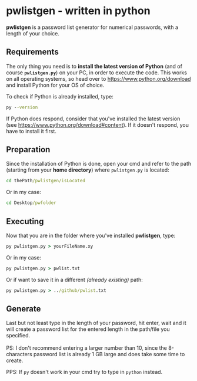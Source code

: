 # pwlistgen - written in python
**pwlistgen** is a password list generator for numerical passwords, with a length of your choice.
## Requirements
The only thing you need is to **install the latest version of Python** (and of course **`pwlistgen.py`**) on your PC, in order to execute the code. This works on all operating systems, so head over to https://www.python.org/download and install Python for your OS of choice.

To check if Python is already installed, type:
```cmd
py --version
```
If Python does respond, consider that you've installed the latest version (see https://www.python.org/download#content). If it doesn't respond, you have to install it first.
## Preparation
Since the installation of Python is done, open your cmd and refer to the path (starting from your **home directory**) where `pwlistgen.py` is located:
```cmd
cd thePath/pwlistgen/isLocated
```
Or in my case:
```cmd
cd Desktop/pwfolder
```
## Executing
Now that you are in the folder where you've installed **pwlistgen**, type:
```cmd
py pwlistgen.py > yourFileName.xy
```
Or in my case:
```cmd
py pwlistgen.py > pwlist.txt
```
Or if want to save it in a different *(already existing)* path:
```cmd
py pwlistgen.py > ../github/pwlist.txt
```
## Generate
Last but not least type in the length of your password, hit enter, wait and it will create a password list for the entered length in the path/file you specified.\
\
PS: I don't recommend entering a larger number than 10, since the 8-characters password list is already 1 GB large and does take some time to create.

PPS: If `py` doesn't work in your cmd try to type in `python` instead.
